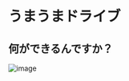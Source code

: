 # うまうまドライブ

## 何ができるんですか？
![image](https://user-images.githubusercontent.com/25917340/120931721-ce16f980-c72d-11eb-9b47-c9e6a2ed1ce4.PNG)